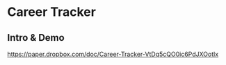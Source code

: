 
# Career Tracker 
## Intro & Demo
https://paper.dropbox.com/doc/Career-Tracker-VtDq5cQO0ic6PdJXOotlx
